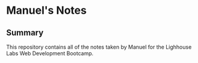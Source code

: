 # Manuel's Notes

## Summary

This repository contains all of the notes taken by Manuel for the Lighhouse Labs Web Development Bootcamp.